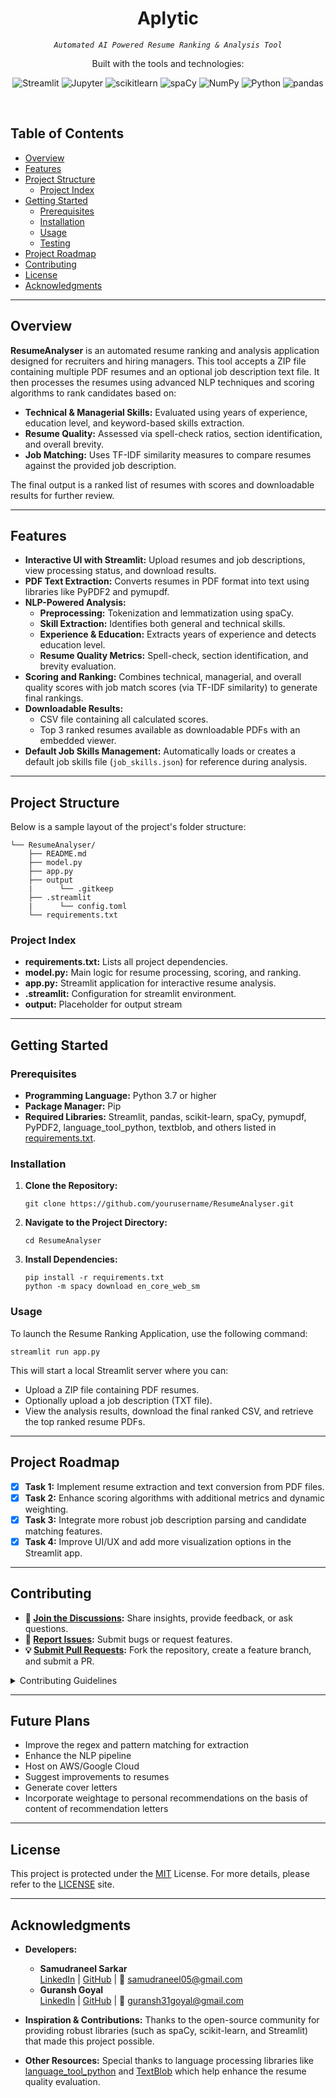 <p align="center"><h1 align="center">Aplytic</h1></p>
<p align="center">
	<em><code>Automated AI Powered Resume Ranking & Analysis Tool</code></em>
</p>
<p align="center">
	<!-- local repository, no metadata badges. -->
</p>
<p align="center">Built with the tools and technologies:</p>
<p align="center">
	<img src="https://img.shields.io/badge/Streamlit-FF4B4B.svg?style=default&logo=Streamlit&logoColor=white" alt="Streamlit">
	<img src="https://img.shields.io/badge/Jupyter-F37626.svg?style=default&logo=Jupyter&logoColor=white" alt="Jupyter">
	<img src="https://img.shields.io/badge/scikitlearn-F7931E.svg?style=default&logo=scikit-learn&logoColor=white" alt="scikitlearn">
	<img src="https://img.shields.io/badge/spaCy-09A3D5.svg?style=default&logo=spaCy&logoColor=white" alt="spaCy">
	<img src="https://img.shields.io/badge/NumPy-013243.svg?style=default&logo=NumPy&logoColor=white" alt="NumPy">
	<img src="https://img.shields.io/badge/Python-3776AB.svg?style=default&logo=Python&logoColor=white" alt="Python">
	<img src="https://img.shields.io/badge/pandas-150458.svg?style=default&logo=pandas&logoColor=white" alt="pandas">
</p>
<br>

## Table of Contents

- [Overview](#overview)
- [Features](#features)
- [Project Structure](#project-structure)
  - [Project Index](#project-index)
- [Getting Started](#getting-started)
  - [Prerequisites](#prerequisites)
  - [Installation](#installation)
  - [Usage](#usage)
  - [Testing](#testing)
- [Project Roadmap](#project-roadmap)
- [Contributing](#contributing)
- [License](#license)
- [Acknowledgments](#acknowledgments)

---

## Overview

**ResumeAnalyser** is an automated resume ranking and analysis application designed for recruiters and hiring managers. This tool accepts a ZIP file containing multiple PDF resumes and an optional job description text file. It then processes the resumes using advanced NLP techniques and scoring algorithms to rank candidates based on:

- **Technical & Managerial Skills:** Evaluated using years of experience, education level, and keyword-based skills extraction.
- **Resume Quality:** Assessed via spell-check ratios, section identification, and overall brevity.
- **Job Matching:** Uses TF-IDF similarity measures to compare resumes against the provided job description.

The final output is a ranked list of resumes with scores and downloadable results for further review.

---

## Features

- **Interactive UI with Streamlit:** Upload resumes and job descriptions, view processing status, and download results.
- **PDF Text Extraction:** Converts resumes in PDF format into text using libraries like PyPDF2 and pymupdf.
- **NLP-Powered Analysis:** 
  - **Preprocessing:** Tokenization and lemmatization using spaCy.
  - **Skill Extraction:** Identifies both general and technical skills.
  - **Experience & Education:** Extracts years of experience and detects education level.
  - **Resume Quality Metrics:** Spell-check, section identification, and brevity evaluation.
- **Scoring and Ranking:** Combines technical, managerial, and overall quality scores with job match scores (via TF-IDF similarity) to generate final rankings.
- **Downloadable Results:** 
  - CSV file containing all calculated scores.
  - Top 3 ranked resumes available as downloadable PDFs with an embedded viewer.
- **Default Job Skills Management:** Automatically loads or creates a default job skills file (`job_skills.json`) for reference during analysis.

---

## Project Structure

Below is a sample layout of the project's folder structure:

    └── ResumeAnalyser/
        ├── README.md
        ├── model.py
        ├── app.py
        ├── output
        |      └── .gitkeep
        ├── .streamlit
        |      └── config.toml
        └── requirements.txt

### Project Index

- **requirements.txt:** Lists all project dependencies.
- **model.py:** Main logic for resume processing, scoring, and ranking.
- **app.py:** Streamlit application for interactive resume analysis.
- **.streamlit:** Configuration for streamlit environment.
- **output:** Placeholder for output stream
---

## Getting Started

### Prerequisites

- **Programming Language:** Python 3.7 or higher
- **Package Manager:** Pip
- **Required Libraries:** Streamlit, pandas, scikit-learn, spaCy, pymupdf, PyPDF2, language_tool_python, textblob, and others listed in [requirements.txt](requirements.txt).

### Installation

1. **Clone the Repository:**

       git clone https://github.com/yourusername/ResumeAnalyser.git

2. **Navigate to the Project Directory:**

       cd ResumeAnalyser

3. **Install Dependencies:**

       pip install -r requirements.txt
       python -m spacy download en_core_web_sm

### Usage

To launch the Resume Ranking Application, use the following command:

    streamlit run app.py

This will start a local Streamlit server where you can:
- Upload a ZIP file containing PDF resumes.
- Optionally upload a job description (TXT file).
- View the analysis results, download the final ranked CSV, and retrieve the top ranked resume PDFs.

---

## Project Roadmap

- [X] **Task 1:** Implement resume extraction and text conversion from PDF files.
- [X] **Task 2:** Enhance scoring algorithms with additional metrics and dynamic weighting.
- [X] **Task 3:** Integrate more robust job description parsing and candidate matching features.
- [X] **Task 4:** Improve UI/UX and add more visualization options in the Streamlit app.

---

## Contributing

- **💬 [Join the Discussions](https://LOCAL/GitHub/ResumeAnalyser/discussions):** Share insights, provide feedback, or ask questions.
- **🐛 [Report Issues](https://LOCAL/GitHub/ResumeAnalyser/issues):** Submit bugs or request features.
- **💡 [Submit Pull Requests](https://LOCAL/GitHub/ResumeAnalyser/blob/main/CONTRIBUTING.md):** Fork the repository, create a feature branch, and submit a PR.

<details>
<summary>Contributing Guidelines</summary>

1. **Fork the Repository:** Fork the project to your account.  
2. **Clone Locally:** Clone your forked repository.  
       git clone https://github.com/yourusername/ResumeAnalyser.git  
3. **Create a New Branch:**  
       git checkout -b new-feature-x  
4. **Make Your Changes:** Develop and test your changes locally.  
5. **Commit Your Changes:**  
       git commit -m "Implemented feature x."  
6. **Push to Your Fork:**  
       git push origin new-feature-x  
7. **Submit a Pull Request:** Create a PR against the original repository with a clear description of your changes.  
8. **Review:** Once reviewed and approved, your changes will be merged.  

</details>

---

## Future Plans

- Improve the regex and pattern matching for extraction
- Enhance the NLP pipeline
- Host on AWS/Google Cloud
- Suggest improvements to resumes
- Generate cover letters
- Incorporate weightage to personal recommendations on the basis of content of recommendation letters

---

## License

This project is protected under the [MIT](https://choosealicense.com/licenses/mit/#) License. For more details, please refer to the [LICENSE](https://choosealicense.com/licenses/) site.

---

## Acknowledgments

- **Developers:**
  - **Samudraneel Sarkar**  
    [LinkedIn](https://www.linkedin.com/in/samudraneel-sarkar) | [GitHub](https://github.com/samudraneel05) | 📧 [samudraneel05@gmail.com](mailto:samudraneel05@gmail.com)
  - **Guransh Goyal**  
    [LinkedIn](https://www.linkedin.com/in/guransh-goyal) | [GitHub](https://github.com/GuranshGoyal) | 📧 [guransh31goyal@gmail.com](mailto:guransh31goyal@gmail.com)

- **Inspiration & Contributions:** Thanks to the open-source community for providing robust libraries (such as spaCy, scikit-learn, and Streamlit) that made this project possible.
- **Other Resources:** Special thanks to language processing libraries like [language_tool_python](https://pypi.org/project/language-tool-python/) and [TextBlob](https://textblob.readthedocs.io/en/dev/) which help enhance the resume quality evaluation.



